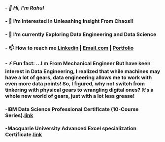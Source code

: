 ### ***- 👋 Hi, I’m Rahul***

### - 👀 I’m interested in Unleashing Insight From Chaos!!
### - 🌱 I’m currently Exploring Data Engineering and Data Science
### - 📫 How to reach me [Linkedin](https://www.linkedin.com/in/rahul-yadav-6a29401a9/) | [Email.com](reyyadav941@gmail.com) | [Portfolio](https://codebasics.io/portfolio/Rahul-Raju-Yadav)

### - ⚡ Fun fact: ...I m From Mechanical Engineer But have keen interest in Data Engineering, I realized that while machines may have a lot of gears, data engineering allows me to work with even more data points! So, I figured, why not switch from tinkering with physical gears to wrangling digital ones? It's a whole new world of gears, just with a lot less grease!
### -IBM Data Science Professional Certificate (10-Course Series).[link](https://coursera.org/share/cee78926256c886de47baec90196c6d1)
### -Macquarie University Advanced Excel specialization Certificate.[link](https://coursera.org/share/a0050f53a1f05a5364c3fd775418c312)
<!---
Reyyadav/Reyyadav is a ✨ special ✨ repository because its `README.md` (this file) appears on your GitHub profile.
You can click the Preview link to take a look at your changes.
--->

